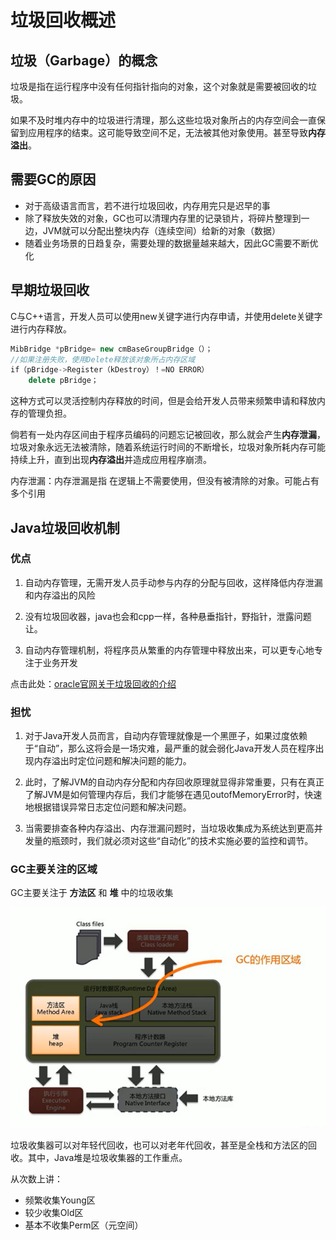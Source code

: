 # 垃圾回收概述

## 垃圾（Garbage）的概念

垃圾是指在运行程序中没有任何指针指向的对象，这个对象就是需要被回收的垃圾。

如果不及时堆内存中的垃圾进行清理，那么这些垃圾对象所占的内存空间会一直保留到应用程序的结束。这可能导致空间不足，无法被其他对象使用。甚至导致**内存溢出**。



## 需要GC的原因

-   对于高级语言而言，若不进行垃圾回收，内存用完只是迟早的事
-   除了释放失效的对象，GC也可以清理内存里的记录锁片，将碎片整理到一边，JVM就可以分配出整块内存（连续空间）给新的对象（数据）
-   随着业务场景的日趋复杂，需要处理的数据量越来越大，因此GC需要不断优化



## 早期垃圾回收

C与C++语言，开发人员可以使用new关键字进行内存申请，并使用delete关键字进行内存释放。

```c++
MibBridge *pBridge= new cmBaseGroupBridge（）；
//如果注册失败，使用Delete释放该对象所占内存区域
if（pBridge->Register（kDestroy）！=NO ERROR）
	delete pBridge；
```

这种方式可以灵活控制内存释放的时间，但是会给开发人员带来频繁申请和释放内存的管理负担。

倘若有一处内存区间由于程序员编码的问题忘记被回收，那么就会产生**内存泄漏**，垃圾对象永远无法被清除，随着系统运行时间的不断增长，垃圾对象所耗内存可能持续上升，直到出现**内存溢出**并造成应用程序崩溃。

内存泄漏：内存泄漏是指 在逻辑上不需要使用，但没有被清除的对象。可能占有多个引用



##  Java垃圾回收机制

### 优点

1.  自动内存管理，无需开发人员手动参与内存的分配与回收，这样降低内存泄漏和内存溢出的风险

2.  没有垃圾回收器，java也会和cpp一样，各种悬垂指针，野指针，泄露问题让。

3.  自动内存管理机制，将程序员从繁重的内存管理中释放出来，可以更专心地专注于业务开发

点击此处：[oracle官网关于垃圾回收的介绍 ](https://docs.oracle.com/javase/8/docs/technotes/guides/vm/gctuning/toc.html)

###  担忧

1.  对于Java开发人员而言，自动内存管理就像是一个黑匣子，如果过度依赖于“自动”，那么这将会是一场灾难，最严重的就会弱化Java开发人员在程序出现内存溢出时定位问题和解决问题的能力。

2.  此时，了解JVM的自动内存分配和内存回收原理就显得非常重要，只有在真正了解JVM是如何管理内存后，我们才能够在遇见outofMemoryError时，快速地根据错误异常日志定位问题和解决问题。

3.  当需要排查各种内存溢出、内存泄漏问题时，当垃圾收集成为系统达到更高并发量的瓶颈时，我们就必须对这些“自动化”的技术实施必要的监控和调节。

###  GC主要关注的区域

GC主要关注于 **方法区** 和 **堆** 中的垃圾收集

![image-20200712092427246](_images/image-20200712092427246.png)

垃圾收集器可以对年轻代回收，也可以对老年代回收，甚至是全栈和方法区的回收。其中，Java堆是垃圾收集器的工作重点。

从次数上讲：

-   频繁收集Young区
-   较少收集Old区
-   基本不收集Perm区（元空间）